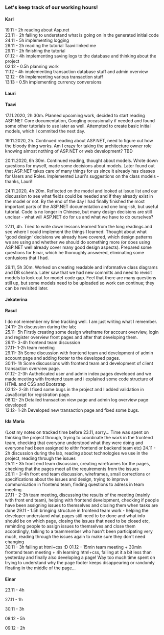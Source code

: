 ### Let's keep track of our working hours!

#### Karl
19.11 - 2h reading about Asp.net <br>
23.11 - 2h failing to understand what is going on in the generated initial code <br>
24.11 - 5h implementing logging <br>
26.11 - 2h reading the tutorial Taavi linked me <br>
29.11 - 2h finishing the tutorial <br>
01.12 - 4h implementing saving logs to the database and thinking about the project <br>
02.12 - 0.5h planning work <br>
11.12 - 4h implementing transaction database stuff and admin overview <br>
12.12 - 6h implementing various transaction stuff <br>
13.13 - 0.5h implementing currency conversions <br>

#### Lauri

#### Taavi

17.11.2020, 2h 30m. Planned upcoming work, decided to start reading ASP.NET Core documentation, Googling occasionally if needed and found some other tutorials to use later as well. Attempted to create basic initial models, which I commited the next day.

19.11.2020, 2h. Continued reading about ASP.NET, need to figure out how the bloody thing works. Am I crazy for taking the architecture owner role knowing almost nothing of ASP.NET or web development? TBD

20.11.2020, 6h 30m. Continued reading, thought about models. Wrote down questions for myself, made some decisions about models. Later found out that ASP.NET takes care of many things for us since it already has classes for Users and Roles. Implemented Lauri's suggestions on the class models - thanks, Lauri!

24.11.2020, 4h 20m. Reflected on the model and looked at Issue list and our discussion to see what fields could be needed and if they already exist in the model or not. By the end of the day I had finally finished the most important parts of the ASP.NET documentation and one long-ish, but useful tutorial. Code is no longer in Chinese, but many design decisions are still unclear - what will ASP.NET do for us and what we have to do ourselves?

27.11, 4h. Tried to write down lessons learned from the long readings and see where I could implement the things I learned. Thought about what 'good design' decisions we already have covered, which design patterns we are using and whether we should do something more (or does using ASP.NET well already cover many good design aspects). Prepared some questions for Einar, which he thoroughly answered, eliminating some confusions that I had. 

29.11, 5h 30m. Worked on creating readable and informative class diagrams and DB schema. Later saw that we had new committs and need to revisit models to look out for model-code gap. Feel that there are many questions still up, but some models need to be uploaded so work can continue; they can be revisited later.

#### Jekaterina

#### Rasul
I do not remember my time tracking well. I am just writing what I remember.<br>
24.11- 2h discussion during the lab;<br>
25.11- 5h Firstly creating some design wireframe for account overview, login and register overview front pages and after that developing them.<br>
26.11- 3-4h frontend team discussion <br>
27.11- 1-2h team meeting <br>
29.11- 3h Some discussion with frontend team and development of admin account page and adding footer to the developed pages. <br>
30.11- 1h Some discussions with frontend team and development of client transaction overview page. <br>
01.12- 2-3h Autheticated user and admin index pages developed and we made meeting with frontend team and i explained some code structure of HTML and CSS and Bootstrap <br>
02.12- 2-3h I fixed some bugs in the project and I added validation in JavaScript for registration page. <br>
08.12- 2h Detailed transaction view page and admin log overview page developed <br>
12.12- 1-2h Developed new transaction page and fixed some bugs. <br>
#### Ida Maria
(Lost my notes on tracked time before 23.11, sorry... Time was spent on thinking the project through, trying to coordinate the work in the frontend team, checking that everyone understood what they were doing and everyone had been assigned to eithr frontend or backend team etc)
24.11 - 2h discussion during the lab, reading about technologies we use in the project, reading through the issues<br>
25.11 - 3h front end team discussion, creating wireframes for the pages, checking that the pages meet all the requirements from the issues<br>
26.11 - 3-4h front end team discussion, wireframes, small corrections or specifications about the issues and design, trying to improve communication in frontend team, finding questions to adress in team meeting<br>
27.11 - 2-3h team meeting, discussing the results of the meeting (mainly with front end team), helping with frontend development, checking if people have been assigning issues to themselves and closing them when tasks are done
29.11 - 1.5h bringing structure in frontend team work - helping the developer understand what pages still need to be done and what info should be on which page, closing the issues that need to be closed etc, reminding people to assign issues to themselves and close them accordingly, talking to a teammember who hasn't been participating very much, reading through the issues again to make sure they don't need changing<br>
30.11 - 3h failing at html+css :D 
01.12 - 15min team meeting + 30min frontend team meeting + 4h learning html+css, failing at it a bit less than yesterday and finally also developing a page! Way too much time spent on trying to understand why the page footer keeps disappearing or randomly floating in the middle of the page...

#### Einar
23.11 - 4h

27.11 - 1h

30.11 - 3h

08.12 - 5h

09.12 - 2h
